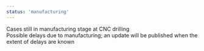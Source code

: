 ```yaml
---
status: 'manufacturing'
---
```

Cases still in manufacturing stage at CNC drilling  
Possible delays due to manufacturing; an update will be published when the extent of delays are known